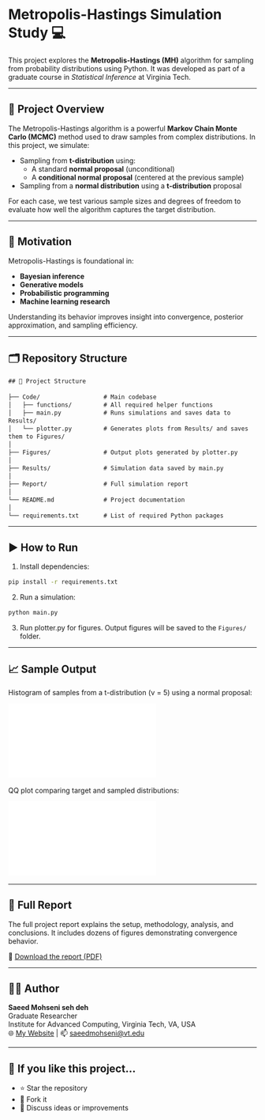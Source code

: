# Metropolis-Hastings Simulation Study 💻

This project explores the **Metropolis-Hastings (MH)** algorithm for sampling from probability distributions using Python. It was developed as part of a graduate course in *Statistical Inference* at Virginia Tech.

---

## 📌 Project Overview

The Metropolis-Hastings algorithm is a powerful **Markov Chain Monte Carlo (MCMC)** method used to draw samples from complex distributions. In this project, we simulate:

- Sampling from **t-distribution** using:
  - A standard **normal proposal** (unconditional)
  - A **conditional normal proposal** (centered at the previous sample)
- Sampling from a **normal distribution** using a **t-distribution** proposal

For each case, we test various sample sizes and degrees of freedom to evaluate how well the algorithm captures the target distribution.

---

## 🎯 Motivation

Metropolis-Hastings is foundational in:
- **Bayesian inference**
- **Generative models**
- **Probabilistic programming**
- **Machine learning research**

Understanding its behavior improves insight into convergence, posterior approximation, and sampling efficiency.

---

## 🗂️ Repository Structure

```
## 📁 Project Structure

├── Code/                  # Main codebase
│   ├── functions/         # All required helper functions
│   ├── main.py            # Runs simulations and saves data to Results/
│   └── plotter.py         # Generates plots from Results/ and saves them to Figures/
│
├── Figures/               # Output plots generated by plotter.py
│
├── Results/               # Simulation data saved by main.py
│
├── Report/                # Full simulation report
│
└── README.md              # Project documentation
│
└── requirements.txt       # List of required Python packages 
```

---

## ▶️ How to Run

1. Install dependencies:
```bash
pip install -r requirements.txt
```

2. Run a simulation:
```bash
python main.py
```

3. Run plotter.py for figures. Output figures will be saved to the `Figures/` folder.

---

## 📈 Sample Output

Histogram of samples from a t-distribution (ν = 5) using a normal proposal:

![Histogram](Figures/QQPlot_MH_t2n.pdf)

QQ plot comparing target and sampled distributions:

![QQ Plot](Figures/QQPlot_MH_t2n.pdf)

---

## 📄 Full Report

The full project report explains the setup, methodology, analysis, and conclusions. It includes dozens of figures demonstrating convergence behavior.

📎 [Download the report (PDF)](Report/Report.pdf)

---

## 👨‍💻 Author

**Saeed Mohseni seh deh**  
Graduate Researcher  
Institute for Advanced Computing, Virginia Tech, VA, USA  
🌐 [My Website](https://saeedmohseni.netlify.app/) | 📫 saeedmohseni@vt.edu

---

## 🌟 If you like this project...

- ⭐ Star the repository
- 🍴 Fork it
- 🧠 Discuss ideas or improvements
